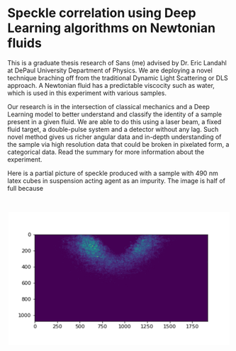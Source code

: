 # Speckle correlation using Deep Learning algorithms on Newtonian fluids

This is a graduate thesis research of Sans (me) advised by Dr. Eric Landahl at DePaul University Department of Physics. We are deploying a novel technique braching off from the traditional Dynamic Light Scattering or DLS approach. A Newtonian fluid has a predictable viscocity such as water, which is used in this experiment with various samples. 

Our research is in the intersection of classical mechanics and a Deep Learning model to better understand and classify the identity of a sample present in a given fluid. We are able to do this using a laser beam, a fixed fluid target, a double-pulse system and a detector without any lag. Such novel method gives us richer angular data and in-depth understanding of the sample via high resolution data that could be broken in pixelated form, a categorical data. Read the summary for more information about the experiment. 

Here is a partial picture of speckle produced with a sample with 490 nm latex cubes in suspension acting agent as an impurity. The image is half of full because 

<br>
<p align="center">
<img src = "Images/Picture1.png" "Images/Picture1.png" width = "500" height = "300">
 </p>
<br>
